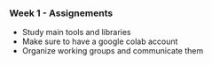 <!-- .slide: data-background="#ffffffff" -->

<section data-transition="none">

### Week 1 - Assignements <!-- .element: class="r-fit-text" -->

- Study main tools and libraries
- Make sure to have a google colab account
- Organize working groups and communicate them

</section>